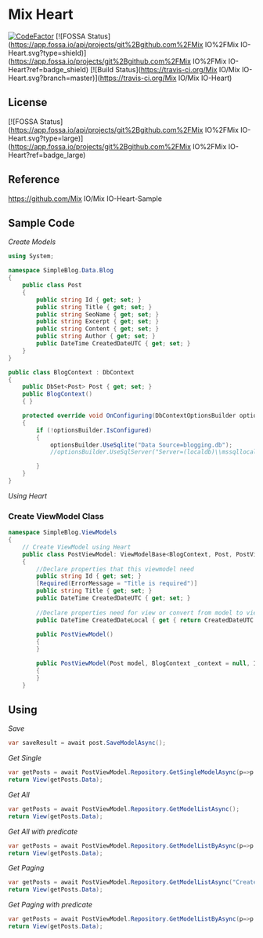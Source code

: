 # Mix Heart

[![CodeFactor](https://www.codefactor.io/repository/github/mixcore/mixcore-heart/badge)](https://www.codefactor.io/repository/github/mixcore/mixcore-heart)
[![FOSSA Status](https://app.fossa.io/api/projects/git%2Bgithub.com%2FMix IO%2FMix IO-Heart.svg?type=shield)](https://app.fossa.io/projects/git%2Bgithub.com%2FMix IO%2FMix IO-Heart?ref=badge_shield)
[![Build Status](https://travis-ci.org/Mix IO/Mix IO-Heart.svg?branch=master)](https://travis-ci.org/Mix IO/Mix IO-Heart)

## License
[![FOSSA Status](https://app.fossa.io/api/projects/git%2Bgithub.com%2FMix IO%2FMix IO-Heart.svg?type=large)](https://app.fossa.io/projects/git%2Bgithub.com%2FMix IO%2FMix IO-Heart?ref=badge_large)

## Reference
https://github.com/Mix IO/Mix IO-Heart-Sample

## Sample Code
*Create Models*

```c#
using System;

namespace SimpleBlog.Data.Blog
{
    public class Post
    {
        public string Id { get; set; }
        public string Title { get; set; }
        public string SeoName { get; set; }
        public string Excerpt { get; set; }
        public string Content { get; set; }
        public string Author { get; set; }
        public DateTime CreatedDateUTC { get; set; }
    }
}

public class BlogContext : DbContext
{
    public DbSet<Post> Post { get; set; }
    public BlogContext()
    { }

    protected override void OnConfiguring(DbContextOptionsBuilder optionsBuilder)
    {
        if (!optionsBuilder.IsConfigured)
        {
            optionsBuilder.UseSqlite("Data Source=blogging.db");
            //optionsBuilder.UseSqlServer("Server=(localdb)\\mssqllocaldb;Database=demo-heart.db;Trusted_Connection=True;MultipleActiveResultSets=true");

        }
    }
}

```

*Using Heart*

### Create ViewModel Class
```c#
namespace SimpleBlog.ViewModels
{
    // Create ViewModel using Heart 
    public class PostViewModel: ViewModelBase<BlogContext, Post, PostViewModel>    
    {
        //Declare properties that this viewmodel need         
        public string Id { get; set; }
        [Required(ErrorMessage = "Title is required")]        
        public string Title { get; set; }        
        public DateTime CreatedDateUTC { get; set; }
        
        //Declare properties need for view or convert from model to view        
        public DateTime CreatedDateLocal { get { return CreatedDateUTC.ToLocalTime(); } }        
        
        public PostViewModel()
        {
        }

        public PostViewModel(Post model, BlogContext _context = null, IDbContextTransaction _transaction = null) : base(model, _context, _transaction)
        {
        }
    }
```

## Using
*Save*
```c#
var saveResult = await post.SaveModelAsync();
```
*Get Single*
```c#
var getPosts = await PostViewModel.Repository.GetSingleModelAsync(p=>p.Id==1);
return View(getPosts.Data);
```

*Get All*
```c#
var getPosts = await PostViewModel.Repository.GetModelListAsync();
return View(getPosts.Data);
```

*Get All with predicate*
```c#
var getPosts = await PostViewModel.Repository.GetModelListByAsync(p=>p.Title.Contains("some text"));
return View(getPosts.Data);
```

*Get Paging*
```c#
var getPosts = await PostViewModel.Repository.GetModelListAsync("CreatedDate", OrderByDirection.Descending, pageSize, pageIndex);
return View(getPosts.Data);
```
*Get Paging with predicate*
```c#
var getPosts = await PostViewModel.Repository.GetModelListByAsync(p=>p.Title.Contains("some text"), "CreatedDate", OrderByDirection.Descending, pageSize, pageIndex);
return View(getPosts.Data);
```
